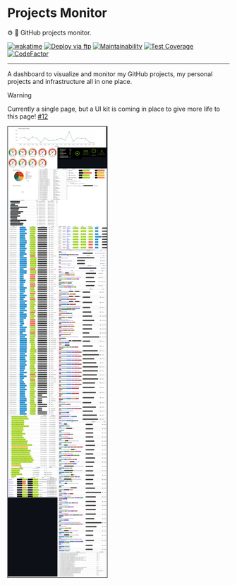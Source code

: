 # Projects Monitor

:gear: :bell: GitHub projects monitor.

[![wakatime](https://wakatime.com/badge/github/guibranco/projects-monitor.svg)](https://wakatime.com/badge/github/guibranco/projects-monitor)
[![Deploy via ftp](https://github.com/guibranco/Projects-Monitor/actions/workflows/deploy.yml/badge.svg)](https://github.com/guibranco/Projects-Monitor/actions/workflows/deploy.yml)
[![Maintainability](https://api.codeclimate.com/v1/badges/576a4ac11de09db48520/maintainability)](https://codeclimate.com/github/guibranco/projects-monitor/maintainability)
[![Test Coverage](https://api.codeclimate.com/v1/badges/576a4ac11de09db48520/test_coverage)](https://codeclimate.com/github/guibranco/projects-monitor/test_coverage)
[![CodeFactor](https://www.codefactor.io/repository/github/guibranco/projects-monitor/badge)](https://www.codefactor.io/repository/github/guibranco/projects-monitor)

---

A dashboard to visualize and monitor my GitHub projects, my personal projects and infrastructure all in one place.

> [!Warning]
>  
> Currently a single page, but a UI kit is coming in place to give more life to this page! [#12](https://github.com/guibranco/projects-monitor/issues/12)

![dashboard](projects-monitor-dashboard.png)

